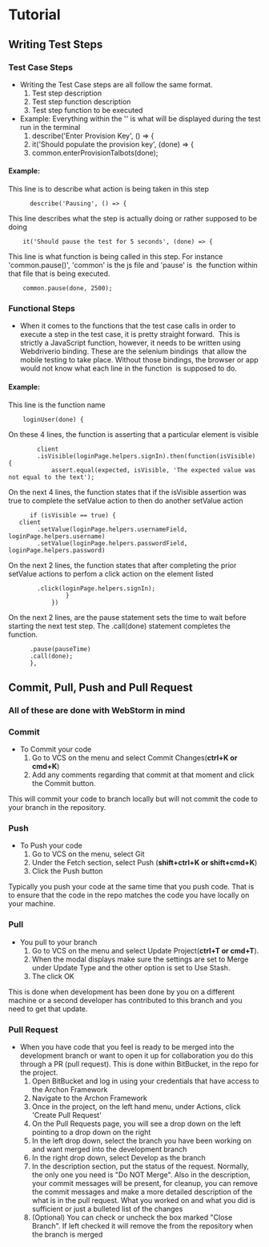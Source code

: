 

# Tutorial  

## Writing Test Steps
### Test Case Steps
-  Writing the Test Case steps are all follow the same format.
    1. Test step description
    2. Test step function description
    3. Test step function to be executed
- Example: Everything within the '' is what will be displayed during the test run in the terminal
    1. describe('Enter Provision Key', () => {
    2. it('Should populate the provision key', (done) => {
    3. common.enterProvisionTalbots(done);


#### Example:

   This line is to describe what action is being taken in this step 

          describe('Pausing', () => { 

   This line describes what the step is actually doing or rather supposed to be doing 

        it('Should pause the test for 5 seconds', (done) => { 

   This line is what function is being called in this step. For instance 'common.pause()', 'common' is the js file and 'pause' is 
            the function within that file that is being executed.   

        common.pause(done, 2500); 


### Functional Steps  
- When it comes to the functions that the test case calls in order to execute a step in the test case, it is pretty straight forward. 
    This is strictly a JavaScript function, however, it needs to be written using Webdriverio binding. These are the selenium bindings 
    that allow the mobile testing to take place. Without those bindings, the browser or app would not know what each line in the function 
    is supposed to do.   

#### Example:

   This line is the function name

        loginUser(done) {

   On these 4 lines, the function is asserting that a particular element is visible

            client
            .isVisible(loginPage.helpers.signIn).then(function(isVisible) {
                assert.equal(expected, isVisible, 'The expected value was not equal to the text');
   On the next 4 lines, the function states that if the isVisible assertion was true to complete the setValue action to then
   do another setValue action

          if (isVisible == true) {
       client
            .setValue(loginPage.helpers.usernameField, loginPage.helpers.username)
            .setValue(loginPage.helpers.passwordField, loginPage.helpers.password)
   On the next 2 lines, the function states that after completing the prior setValue actions to perfom a click action on the element listed

            .click(loginPage.helpers.signIn);
                    }
                })
   On the next 2 lines, are the pause statement sets the time to wait before starting the next test step. The .call(done) statement completes the function.

          .pause(pauseTime)
          .call(done);
          },



## Commit, Pull, Push and Pull Request

### All of these are done with WebStorm in mind
### Commit
- To Commit your code
    1. Go to VCS on the menu and select Commit Changes(**ctrl+K or cmd+K**)
    2. Add any comments regarding that commit at that moment and click the Commit button.

This will commit your code to branch locally but will not commit the code to your branch in the repository.

### Push
- To Push your code
    1. Go to VCS on the menu, select Git
    2. Under the Fetch section, select Push (**shift+ctrl+K or shift+cmd+K**)
    3. Click the Push button

Typically you push your code at the same time that you push code. That is to ensure that the code in the repo matches the code you
   have locally on your machine.

### Pull
- You pull to your branch
    1. Go to VCS on the menu and select Update Project(**ctrl+T or cmd+T**).
    2. When the modal displays make sure the settings are set to Merge under Update Type and the other option is set to Use Stash.
    3. The click OK

This is done when development has been done by you on a different
machine or a second developer has contributed to this branch and you need to get that update.

### Pull Request
- When you have code that you feel is ready to be merged into the development branch or want
 to open it up for collaboration you do this through a PR (pull request). This is
 done within BitBucket, in the repo for the project.
   1. Open BitBucket and log in using your credentials that have access to the Archon Framework
   2. Navigate to the Archon Framework
   3. Once in the project, on the left hand menu, under Actions, click 'Create Pull Request'
   4. On the Pull Requests page, you will see a drop down on the left pointing to a drop down on the right
   5. In the left drop down, select the branch you have been working on and want merged into the development branch
   6. In the right drop down, select Develop as the branch
   7. In the description section, put the status of the request. Normally, the only one you need is "Do NOT Merge". Also in the
   description, your commit messages will be present, for cleanup, you can remove the commit messages and make a more detailed
   description of the what is in the pull request. What you worked on and what you did is sufficient or just a bulleted list of
   the changes
   8. (Optional) You can check or uncheck the box marked "Close Branch". If left checked it will remove the from the repository when the
   branch is merged
